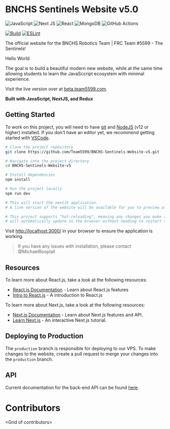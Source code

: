 # BNCHS Sentinels Website v5.0 <!-- omit in toc -->
![JavaScript](https://img.shields.io/badge/javascript-%23323330.svg?style=for-the-badge&logo=javascript&logoColor=%23F7DF1E)	![Next JS](https://img.shields.io/badge/Next-black?style=for-the-badge&logo=next.js&logoColor=white) 	![React](https://img.shields.io/badge/react-%2320232a.svg?style=for-the-badge&logo=react&logoColor=%2361DAFB) ![MongoDB](https://img.shields.io/badge/MongoDB-%234ea94b.svg?style=for-the-badge&logo=mongodb&logoColor=white)     ![GitHub Actions](https://img.shields.io/badge/github%20actions-%232671E5.svg?style=for-the-badge&logo=githubactions&logoColor=white)

[![Build](https://github.com/Team5599/BNCHS-Sentinels-Website-v5/actions/workflows/build.yml/badge.svg)](https://github.com/Team5599/BNCHS-Sentinels-Website-v5/actions/workflows/build.yml)    [![ESLint](https://github.com/Team5599/BNCHS-Sentinels-Website-v5/actions/workflows/lint.yml/badge.svg)](https://github.com/Team5599/BNCHS-Sentinels-Website-v5/actions/workflows/lint.yml)

The official website for the BNCHS Robotics Team | FRC Team #5599 - The Sentinels!

Hello World

The goal is to build a beautiful modern new website, while at the same time allowing students to learn the JavaSccript ecosystem with minimal experience.

Visit the live version over at [beta.team5599.com](https://beta.team5599.com/).

**Built with JavaScript, NextJS, and Redux**

## Getting Started

To work on this project, you will need to have [git](https://git-scm.com/downloads) and [NodeJS](https://nodejs.org/en/download/) (v12 or higher) installed. 
If you don't have an editor yet, we recommend getting started with [VSCode](https://code.visualstudio.com/). 

```bash
# Clone the project repository
git clone https://github.com/Team5599/BNCHS-Sentinels-Website-v5.git

# Navigate into the project directory
cd BNCHS-Sentinels-Website-v5

# Install dependencies
npm install

# Run the project locally
npm run dev

# This will start the nextJS application.
# A live version of the website will be available for you to preview at https://localhost:3000/

# This project supports "hot-reloading", meaning any changes you make and save in your editor
# will automatically update in the browser without needing to restart the program or reload the page

```

Visit [http://localhost:3000/](http://localhost:3000/) in your browser to ensure the application is working.

> If you have any issues with installation, please contact @MichaelRooplall

## Resources

To learn more about React.js, take a look at the following resources:
- [React.js Documentation](https://reactjs.org/docs/getting-started.html) - Learn about React.js features
- [Intro to React.js](https://reactjs.org/tutorial/tutorial.html) - A introduction to React.js

To learn more about Next.js, take a look at the following resources:
- [Next.js Documentation](https://nextjs.org/docs) - Learn about Next.js features and API.
- [Learn Next.js](https://nextjs.org/learn) - An interactive Next.js tutorial.

## Deploying to Production

The ``production`` branch is responsible for deploying to our VPS. To make changes to the website, create a pull request to merge your changes into the ``production`` branch.

## API

Current documentation for the back-end API can be found [here](https://www.team5599.com/api/). 

# Contributors

\<Grid of contributors>
